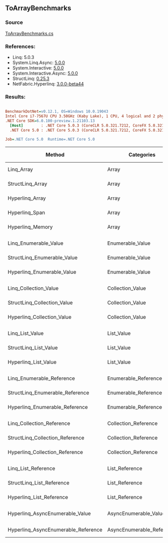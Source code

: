 ﻿## ToArrayBenchmarks

### Source
[ToArrayBenchmarks.cs](../NetFabric.Hyperlinq.Benchmarks/Benchmarks/ToArrayBenchmarks.cs)

### References:
- Linq: 5.0.3
- System.Linq.Async: [5.0.0](https://www.nuget.org/packages/System.Linq.Async/5.0.0)
- System.Interactive: [5.0.0](https://www.nuget.org/packages/System.Interactive/5.0.0)
- System.Interactive.Async: [5.0.0](https://www.nuget.org/packages/System.Interactive.Async/5.0.0)
- StructLinq: [0.25.3](https://www.nuget.org/packages/StructLinq/0.25.3)
- NetFabric.Hyperlinq: [3.0.0-beta44](https://www.nuget.org/packages/NetFabric.Hyperlinq/3.0.0-beta44)

### Results:
``` ini

BenchmarkDotNet=v0.12.1, OS=Windows 10.0.19043
Intel Core i7-7567U CPU 3.50GHz (Kaby Lake), 1 CPU, 4 logical and 2 physical cores
.NET Core SDK=6.0.100-preview.1.21103.13
  [Host]        : .NET Core 5.0.3 (CoreCLR 5.0.321.7212, CoreFX 5.0.321.7212), X64 RyuJIT
  .NET Core 5.0 : .NET Core 5.0.3 (CoreCLR 5.0.321.7212, CoreFX 5.0.321.7212), X64 RyuJIT

Job=.NET Core 5.0  Runtime=.NET Core 5.0  

```
|                              Method |                Categories | Count |        Mean |     Error |    StdDev | Ratio | RatioSD |  Gen 0 | Gen 1 | Gen 2 | Allocated |
|------------------------------------ |-------------------------- |------ |------------:|----------:|----------:|------:|--------:|-------:|------:|------:|----------:|
|                          Linq_Array |                     Array |   100 |    55.83 ns |  0.186 ns |  0.165 ns |  1.00 |    0.00 | 0.2027 |     - |     - |     424 B |
|                    StructLinq_Array |                     Array |   100 |    83.72 ns |  0.691 ns |  0.647 ns |  1.50 |    0.01 | 0.2027 |     - |     - |     424 B |
|                     Hyperlinq_Array |                     Array |   100 |    39.88 ns |  0.243 ns |  0.216 ns |  0.71 |    0.00 | 0.2027 |     - |     - |     424 B |
|                      Hyperlinq_Span |                     Array |   100 |    36.23 ns |  0.451 ns |  0.400 ns |  0.65 |    0.01 | 0.2027 |     - |     - |     424 B |
|                    Hyperlinq_Memory |                     Array |   100 |    40.80 ns |  0.556 ns |  0.520 ns |  0.73 |    0.01 | 0.2027 |     - |     - |     424 B |
|                                     |                           |       |             |           |           |       |         |        |       |       |           |
|               Linq_Enumerable_Value |          Enumerable_Value |   100 |   999.51 ns |  5.466 ns |  4.846 ns |  1.00 |    0.00 | 0.5646 |     - |     - |    1184 B |
|         StructLinq_Enumerable_Value |          Enumerable_Value |   100 |   995.73 ns |  4.381 ns |  3.884 ns |  1.00 |    0.01 | 0.2174 |     - |     - |     456 B |
|          Hyperlinq_Enumerable_Value |          Enumerable_Value |   100 |   538.26 ns |  2.597 ns |  2.302 ns |  0.54 |    0.00 | 0.2213 |     - |     - |     464 B |
|                                     |                           |       |             |           |           |       |         |        |       |       |           |
|               Linq_Collection_Value |          Collection_Value |   100 |    46.20 ns |  0.320 ns |  0.299 ns |  1.00 |    0.00 | 0.2027 |     - |     - |     424 B |
|         StructLinq_Collection_Value |          Collection_Value |   100 |   939.32 ns |  6.493 ns |  6.073 ns | 20.33 |    0.21 | 0.2174 |     - |     - |     456 B |
|          Hyperlinq_Collection_Value |          Collection_Value |   100 |   219.53 ns |  0.922 ns |  0.818 ns |  4.75 |    0.04 | 0.2217 |     - |     - |     464 B |
|                                     |                           |       |             |           |           |       |         |        |       |       |           |
|                     Linq_List_Value |                List_Value |   100 |    48.23 ns |  0.321 ns |  0.284 ns |  1.00 |    0.00 | 0.2027 |     - |     - |     424 B |
|               StructLinq_List_Value |                List_Value |   100 |   289.96 ns |  1.496 ns |  1.326 ns |  6.01 |    0.05 | 0.2027 |     - |     - |     424 B |
|                Hyperlinq_List_Value |                List_Value |   100 |   589.63 ns |  3.901 ns |  3.649 ns | 12.23 |    0.11 | 0.2174 |     - |     - |     456 B |
|                                     |                           |       |             |           |           |       |         |        |       |       |           |
|           Linq_Enumerable_Reference |      Enumerable_Reference |   100 |   762.68 ns |  4.856 ns |  4.305 ns |  1.00 |    0.00 | 0.5655 |     - |     - |    1184 B |
|     StructLinq_Enumerable_Reference |      Enumerable_Reference |   100 |   718.56 ns |  2.571 ns |  2.405 ns |  0.94 |    0.01 | 0.2174 |     - |     - |     456 B |
|      Hyperlinq_Enumerable_Reference |      Enumerable_Reference |   100 |   792.95 ns |  3.226 ns |  2.859 ns |  1.04 |    0.01 | 0.2174 |     - |     - |     456 B |
|                                     |                           |       |             |           |           |       |         |        |       |       |           |
|           Linq_Collection_Reference |      Collection_Reference |   100 |    46.20 ns |  0.231 ns |  0.180 ns |  1.00 |    0.00 | 0.2027 |     - |     - |     424 B |
|     StructLinq_Collection_Reference |      Collection_Reference |   100 |   762.51 ns |  2.300 ns |  1.920 ns | 16.50 |    0.05 | 0.2174 |     - |     - |     456 B |
|      Hyperlinq_Collection_Reference |      Collection_Reference |   100 |   511.44 ns |  2.025 ns |  1.691 ns | 11.07 |    0.06 | 0.2289 |     - |     - |     480 B |
|                                     |                           |       |             |           |           |       |         |        |       |       |           |
|                 Linq_List_Reference |            List_Reference |   100 |    48.24 ns |  0.183 ns |  0.153 ns |  1.00 |    0.00 | 0.2027 |     - |     - |     424 B |
|           StructLinq_List_Reference |            List_Reference |   100 |   726.04 ns |  6.340 ns |  5.621 ns | 15.05 |    0.11 | 0.2174 |     - |     - |     456 B |
|            Hyperlinq_List_Reference |            List_Reference |   100 |   582.49 ns |  3.625 ns |  3.027 ns | 12.07 |    0.06 | 0.2174 |     - |     - |     456 B |
|                                     |                           |       |             |           |           |       |         |        |       |       |           |
|     Hyperlinq_AsyncEnumerable_Value |     AsyncEnumerable_Value |   100 | 1,723.87 ns |  3.110 ns |  2.909 ns |     ? |       ? | 0.5646 |     - |     - |    1184 B |
|                                     |                           |       |             |           |           |       |         |        |       |       |           |
| Hyperlinq_AsyncEnumerable_Reference | AsyncEnumerable_Reference |   100 | 2,424.35 ns | 15.406 ns | 13.657 ns |     ? |       ? | 0.5836 |     - |     - |    1224 B |
